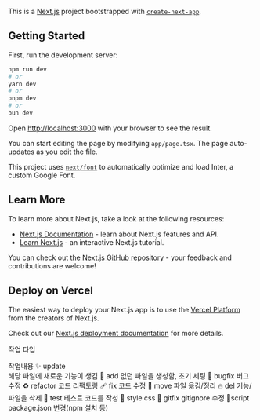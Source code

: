 This is a [Next.js](https://nextjs.org/) project bootstrapped with [`create-next-app`](https://github.com/vercel/next.js/tree/canary/packages/create-next-app).

## Getting Started

First, run the development server:

```bash
npm run dev
# or
yarn dev
# or
pnpm dev
# or
bun dev
```

Open [http://localhost:3000](http://localhost:3000) with your browser to see the result.

You can start editing the page by modifying `app/page.tsx`. The page auto-updates as you edit the file.

This project uses [`next/font`](https://nextjs.org/docs/basic-features/font-optimization) to automatically optimize and load Inter, a custom Google Font.

## Learn More

To learn more about Next.js, take a look at the following resources:

- [Next.js Documentation](https://nextjs.org/docs) - learn about Next.js features and API.
- [Learn Next.js](https://nextjs.org/learn) - an interactive Next.js tutorial.

You can check out [the Next.js GitHub repository](https://github.com/vercel/next.js/) - your feedback and contributions are welcome!

## Deploy on Vercel

The easiest way to deploy your Next.js app is to use the [Vercel Platform](https://vercel.com/new?utm_medium=default-template&filter=next.js&utm_source=create-next-app&utm_campaign=create-next-app-readme) from the creators of Next.js.

Check out our [Next.js deployment documentation](https://nextjs.org/docs/deployment) for more details.

작업 타입

작업내용
✨ update  
해당 파일에 새로운 기능이 생김
🎉 add
없던 파일을 생성함, 초기 세팅
🐛 bugfix
버그 수정
♻️ refactor
코드 리팩토링
🩹 fix
코드 수정
🚚 move
파일 옮김/정리
🔥 del
기능/파일을 삭제
🍻 test
테스트 코드를 작성
💄 style
css
🙈 gitfix
gitignore 수정
🔨script
package.json 변경(npm 설치 등)
